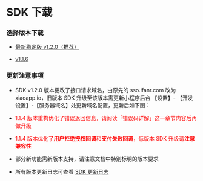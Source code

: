 <!-- ex_nonav -->

# SDK 下载

### 选择版本下载

- [最新稳定版 v1.2.0（推荐）](https://dl.ifanr.cn/hydrogen/sdk/sdk-latest.zip)

- [v1.1.6](https://dl.ifanr.cn/hydrogen/sdk/sdk-v1.1.6.zip)

### 更新注意事项

- SDK v1.2.0 版本更改了接口请求域名，由原先的 sso.ifanr.com 改为 xiaoapp.io，旧版本 SDK 升级至该版本需更新小程序后台 【设置】- 【开发设置】-【服务器域名】处更新域名配置，更新后如下图：

- <p style='color:red'>1.1.4 版本重构优化了错误返回信息，请阅读「错误码详解」这一章节内容后再做升级</p>

- <p style='color:red'>1.1.4 版本优化了<b>用户拒绝授权回调</b>和<b>支付失败回调</b>，低版本 SDK 升级请<b>注意兼容性</b></p>

- 部分新功能需新版本支持，请注意文档中特别标明的版本要求

- 所有版本更新日志可查看 [SDK 更新日志](https://github.com/ifanrx/hydrogen-js-sdk/blob/master/CHANGELOG.md)